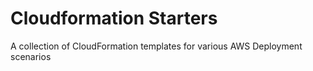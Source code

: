 # Cloudformation Starters

A collection of CloudFormation templates for various AWS Deployment scenarios
